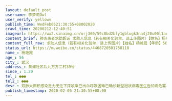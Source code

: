 ```yaml
---
layout: default_post
username: 李梦莉Owl
user_verify: yellowv
publish_time: WedFeb0521:30:55+08002020
crawl_time: 20200212-12:40:51
imageurl: https://wx2.sinaimg.cn/orj360/59c8bd2bly1gblugk3na4j20u00l1ad2.jpg,https://wx2.sinaimg.cn/orj360/59c8bd2bly1gblugjjvgkj22c0340b2c.jpg
content_brief: 肺炎患者求助超话 求助人信息（若有相关化验单，请上传图片）【姓名】杨艳霞【年龄】56【所在城市】武汉【所在小区、社区】黄浦社区 后九万方二村39号【患病时间】1.20【联系方式】●●●【其他紧急联系人】●●●【病情描述】 双肺大面积感染 乏力无法下床 咳嗽已出血 呼吸困难 ...全文
content_full_raw: 求助人信息（若有相关化验单，请上传图片）【姓名】杨艳霞【年龄】56【所在城市】武汉【所在小区、社区】黄浦社区后九万方二村39号【患病时间】1.20【联系方式】●●●【其他紧急联系人】●●●【病情描述】双肺大面积感染乏力无法下床咳嗽已出血呼吸困难已确诊新型冠状病毒医生告知病危需马上入院@央视新闻@人民日报@新华社@凤凰网视频@湖北之声@头条新闻@楚天都市报@人民网
status_url: https://m.weibo.cn/status/4468720501758118
name_: 杨艳霞
age_: 56
city_: 武汉
address_: 黄浦社区后九万方二村39号
since_: 1.20
tel_: ●●●
tel2_: ●●●
desc_: 双肺大面积感染乏力无法下床咳嗽已出血呼吸困难已确诊新型冠状病毒医生告知病危需马上入院@央视新闻@人民日报@新华社@凤凰网视频@湖北之声@头条新闻@楚天都市报@人民网
publish_timestamp: 2020-02-05 21:30:55+08:00
---
```

